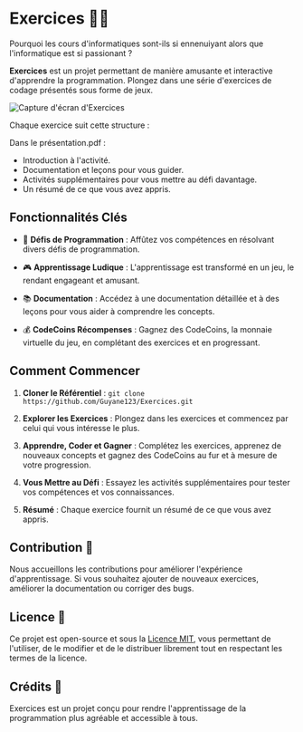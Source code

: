 # Exercices 🏋️‍♂️

Pourquoi les cours d'informatiques sont-ils si ennenuiyant alors que l'informatique est si passionant ?

**Exercices** est un projet permettant de manière amusante et interactive d'apprendre la programmation. Plongez dans une série d'exercices de codage présentés sous forme de jeux.

![Capture d'écran d'Exercices](https://github.com/Guyane123/Exercices/assets/69190311/22ff10ac-4461-440b-9ccc-5ef2b7c00917)

Chaque exercice suit cette structure :

Dans le présentation.pdf :
- Introduction à l'activité.
- Documentation et leçons pour vous guider.
- Activités supplémentaires pour vous mettre au défi davantage.
- Un résumé de ce que vous avez appris.

## Fonctionnalités Clés

- 🧠 **Défis de Programmation** : Affûtez vos compétences en résolvant divers défis de programmation.

- 🎮 **Apprentissage Ludique** : L'apprentissage est transformé en un jeu, le rendant engageant et amusant.

- 📚 **Documentation** : Accédez à une documentation détaillée et à des leçons pour vous aider à comprendre les concepts.

- 💰 **CodeCoins Récompenses** : Gagnez des CodeCoins, la monnaie virtuelle du jeu, en complétant des exercices et en progressant.

## Comment Commencer

1. **Cloner le Référentiel** : `git clone https://github.com/Guyane123/Exercices.git`

2. **Explorer les Exercices** : Plongez dans les exercices et commencez par celui qui vous intéresse le plus.

3. **Apprendre, Coder et Gagner** : Complétez les exercices, apprenez de nouveaux concepts et gagnez des CodeCoins au fur et à mesure de votre progression.

4. **Vous Mettre au Défi** : Essayez les activités supplémentaires pour tester vos compétences et vos connaissances.

5. **Résumé** : Chaque exercice fournit un résumé de ce que vous avez appris.

## Contribution 🤝

Nous accueillons les contributions pour améliorer l'expérience d'apprentissage. Si vous souhaitez ajouter de nouveaux exercices, améliorer la documentation ou corriger des bugs.

## Licence 📜

Ce projet est open-source et sous la [Licence MIT](LICENSE), vous permettant de l'utiliser, de le modifier et de le distribuer librement tout en respectant les termes de la licence.

## Crédits 🙌

Exercices est un projet conçu pour rendre l'apprentissage de la programmation plus agréable et accessible à tous.
